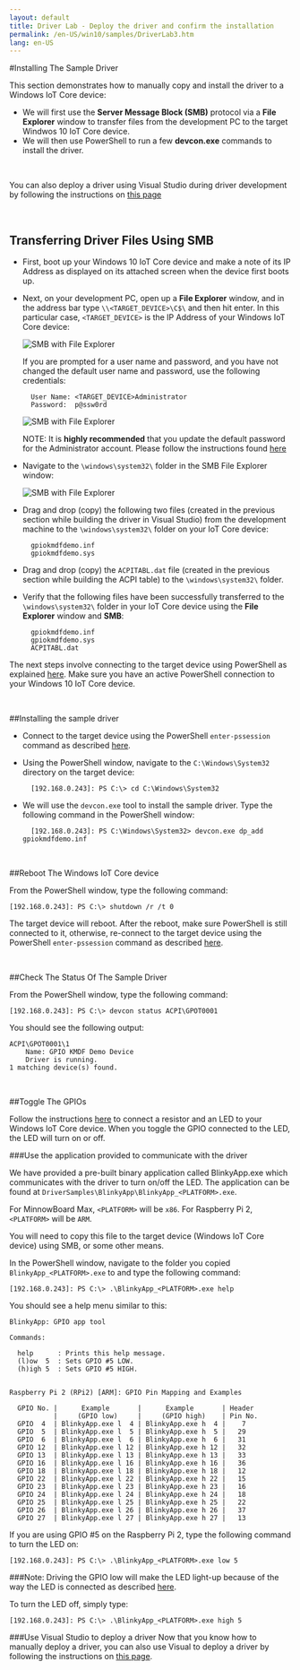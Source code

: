 ```yaml
---
layout: default
title: Driver Lab - Deploy the driver and confirm the installation
permalink: /en-US/win10/samples/DriverLab3.htm
lang: en-US
---
```


#Installing The Sample Driver

This section demonstrates how to manually copy and install the driver to a Windows IoT Core device:  
 
* We will first use the **Server Message Block (SMB)** protocol via a **File Explorer** window to transfer files from the development PC to the target Windwos 10 IoT Core device.  
* We will then use PowerShell to run a few **devcon.exe** commands to install the driver.

<br/>

You can also deploy a driver using Visual Studio during driver development by following the instructions on [this page]({{site.baseurl}}/{{page.lang}}/win10/samples/DriverLab4.htm)

<br/>

## Transferring Driver Files Using SMB 

* First, boot up your Windows 10 IoT Core device and make a note of its IP Address as displayed on its attached screen when the device first boots up.

* Next, on your development PC, open up a **File Explorer** window, and in the address bar type `\\<TARGET_DEVICE>\C$\` and then hit enter.  In this particular case, `<TARGET_DEVICE>` is the IP Address of your Windows IoT Core device:

    ![SMB with File Explorer]({{site.baseurl}}/Resources/images/DriverLab/smb1.png)

    If you are prompted for a user name and password, and you have not changed the default user name and password, use the following credentials:

        User Name: <TARGET_DEVICE>Administrator
        Password:  p@ssw0rd

    ![SMB with File Explorer]({{site.baseurl}}/Resources/images/DriverLab/cred1.png)

    NOTE: It is **highly recommended** that you update the default password for the Administrator account.  Please follow the instructions found [here]({{site.baseurl}}/{{page.lang}}/win10/samples/PowerShell.htm)

* Navigate to the `\windows\system32\` folder in the SMB File Explorer window:

    ![SMB with File Explorer]({{site.baseurl}}/Resources/images/DriverLab/smb2.png)

* Drag and drop (copy) the following two files (created in the previous section while building the driver in Visual Studio) from the development machine to the `\windows\system32\` folder on your IoT Core device:

        gpiokmdfdemo.inf
        gpiokmdfdemo.sys

* Drag and drop (copy) the `ACPITABL.dat` file (created in the previous section while building the ACPI table) to the `\windows\system32\` folder.

* Verify that the following files have been successfully transferred to the `\windows\system32\` folder in your IoT Core device using the **File Explorer** window and **SMB**:

        gpiokmdfdemo.inf
        gpiokmdfdemo.sys
        ACPITABL.dat

The next steps involve connecting to the target device using PowerShell as explained [here]({{site.baseurl}}/{{page.lang}}/win10/samples/PowerShell.htm).  Make sure you have an active PowerShell connection to your Windows 10 IoT Core device.

<br/>

##Installing the sample driver

* Connect to the target device using the PowerShell `enter-pssession` command as described [here]({{site.baseurl}}/{{page.lang}}/win10/samples/PowerShell.htm).

* Using the PowerShell window, navigate to the `C:\Windows\System32` directory on the target device:
    
        [192.168.0.243]: PS C:\> cd C:\Windows\System32

* We will use the `devcon.exe` tool to install the sample driver.  Type the following command in the PowerShell window:

        [192.168.0.243]: PS C:\Windows\System32> devcon.exe dp_add gpiokmdfdemo.inf 

<br/>

##Reboot The Windows IoT Core device

From the PowerShell window, type the following command:

    [192.168.0.243]: PS C:\> shutdown /r /t 0

The target device will reboot.  After the reboot, make sure PowerShell is still connected to it, otherwise, re-connect to the target device using the PowerShell `enter-pssession` command as described [here]({{site.baseurl}}/{{page.lang}}/win10/samples/PowerShell.htm).

<br/>

##Check The Status Of The Sample Driver

From the PowerShell window, type the following command:

    [192.168.0.243]: PS C:\> devcon status ACPI\GPOT0001

You should see the following output:

    ACPI\GPOT0001\1
        Name: GPIO KMDF Demo Device
        Driver is running.
    1 matching device(s) found.

<br/>

##Toggle The GPIOs

Follow the instructions [here]({{site.baseurl}}/{{page.lang}}/win10/samples/Blinky.htm) to connect a resistor and an LED to your Windows IoT Core device.  When you toggle the GPIO connected to the LED, the LED will turn on or off. 

###Use the application provided to communicate with the driver

We have provided a pre-built binary application called BlinkyApp.exe which communicates with the driver to turn on/off the LED.  The application can be found at `DriverSamples\BlinkyApp\BlinkyApp_<PLATFORM>.exe`.

For MinnowBoard Max, `<PLATFORM>` will be `x86`.
For Raspberry Pi 2, `<PLATFORM>` will be `ARM`.

You will need to copy this file to the target device (Windows IoT Core device) using SMB, or some other means.

In the PowerShell window, navigate to the folder you copied `BlinkyApp_<PLATFORM>.exe` to and type the following command:

    [192.168.0.243]: PS C:\> .\BlinkyApp_<PLATFORM>.exe help

You should see a help menu similar to this:

    BlinkyApp: GPIO app tool

    Commands:

      help      : Prints this help message.
      (l)ow  5  : Sets GPIO #5 LOW.
      (h)igh 5  : Sets GPIO #5 HIGH.


    Raspberry Pi 2 (RPi2) [ARM]: GPIO Pin Mapping and Examples

      GPIO No. |      Example       |      Example       | Header
               |     (GPIO low)     |     (GPIO high)    | Pin No.
      GPIO  4  | BlinkyApp.exe l  4 | BlinkyApp.exe h  4 |    7
      GPIO  5  | BlinkyApp.exe l  5 | BlinkyApp.exe h  5 |   29
      GPIO  6  | BlinkyApp.exe l  6 | BlinkyApp.exe h  6 |   31
      GPIO 12  | BlinkyApp.exe l 12 | BlinkyApp.exe h 12 |   32
      GPIO 13  | BlinkyApp.exe l 13 | BlinkyApp.exe h 13 |   33
      GPIO 16  | BlinkyApp.exe l 16 | BlinkyApp.exe h 16 |   36
      GPIO 18  | BlinkyApp.exe l 18 | BlinkyApp.exe h 18 |   12
      GPIO 22  | BlinkyApp.exe l 22 | BlinkyApp.exe h 22 |   15
      GPIO 23  | BlinkyApp.exe l 23 | BlinkyApp.exe h 23 |   16
      GPIO 24  | BlinkyApp.exe l 24 | BlinkyApp.exe h 24 |   18
      GPIO 25  | BlinkyApp.exe l 25 | BlinkyApp.exe h 25 |   22
      GPIO 26  | BlinkyApp.exe l 26 | BlinkyApp.exe h 26 |   37
      GPIO 27  | BlinkyApp.exe l 27 | BlinkyApp.exe h 27 |   13

If you are using GPIO #5 on the Raspberry Pi 2, type the following command to turn the LED on:

    [192.168.0.243]: PS C:\> .\BlinkyApp_<PLATFORM>.exe low 5

###Note:
Driving the GPIO low will make the LED light-up because of the way the LED is connected as described [here]({{site.baseurl}}/{{page.lang}}/win10/samples/Blinky.htm).

To turn the LED off, simply type:

    [192.168.0.243]: PS C:\> .\BlinkyApp_<PLATFORM>.exe high 5

###Use Visual Studio to deploy a driver 
Now that you know how to manually deploy a driver, you can also use Visual to deploy a driver by following the instructions on [this page]({{site.baseurl}}/{{page.lang}}/win10/samples/DriverLab4.htm).
    
